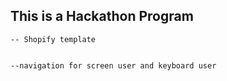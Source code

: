 ## This is a Hackathon Program
    -- Shopify template


    --navigation for screen user and keyboard user
<!-- 


  =======================================

  =====================================


 -->
 